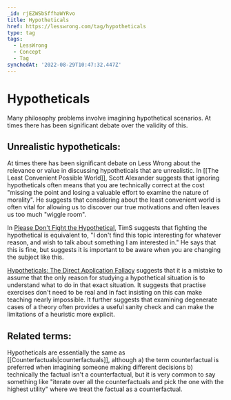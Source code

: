 ```yaml
---
_id: rjEZWSbSffhaWYRvo
title: Hypotheticals
href: https://lesswrong.com/tag/hypotheticals
type: tag
tags:
  - LessWrong
  - Concept
  - Tag
synchedAt: '2022-08-29T10:47:32.447Z'
---
```

# Hypotheticals

Many philosophy problems involve imagining hypothetical scenarios. At times there has been significant debate over the validity of this.

Unrealistic hypotheticals:
--------------------------

At times there has been significant debate on Less Wrong about the relevance or value in discussing hypotheticals that are unrealistic. In [[The Least Convenient Possible World]], Scott Alexander suggests that ignoring hypotheticals often means that you are technically correct at the cost "missing the point and losing a valuable effort to examine the nature of morality". He suggests that considering about the least convenient world is often vital for allowing us to discover our true motivations and often leaves us too much "wiggle room".

In [Please Don't Fight the Hypothetical](https://www.lesswrong.com/posts/s9hTXtAPn2ZEAWutr/please-don-t-fight-the-hypothetical), TimS suggests that fighting the hypothetical is equivalent to, "I don't find this topic interesting for whatever reason, and wish to talk about something I am interested in." He says that this is fine, but suggests it is important to be aware when you are changing the subject like this.

[Hypotheticals: The Direct Application Fallacy](https://www.lesswrong.com/posts/5y45Kry6GtWCFePjm/hypotheticals-the-direct-application-fallacy) suggests that it is a mistake to assume that the only reason for studying a hypothetical situation is to understand what to do in that exact situation. It suggests that practise exercises don't need to be real and in fact insisting on this can make teaching nearly impossible. It further suggests that examining degenerate cases of a theory often provides a useful sanity check and can make the limitations of a heuristic more explicit.

Related terms:
--------------

Hypotheticals are essentially the same as [[Counterfactuals|counterfactuals]], although a) the term counterfactual is preferred when imagining someone making different decisions b) technically the factual isn't a counterfactual, but it is very common to say something like "iterate over all the counterfactuals and pick the one with the highest utility" where we treat the factual as a counterfactual.